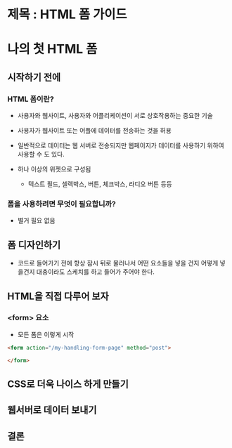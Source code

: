 # 제목 : HTML 폼 가이드

# 나의 첫 HTML 폼

## 시작하기 전에

### HTML 폼이란?

- 사용자와 웹사이트, 사용자와 어플리케이션이 서로 상호작용하는 중요한 기술
- 사용자가 웹사이트 또는 어플에 데이터를 전송하는 것을 허용
- 일반적으로 데이터는 웹 서버로 전송되지만 웹페이지가 데이터를 사용하기 위하여 사용할 수 도 있다.

- 하나 이상의 위젯으로 구성됨
  - 텍스트 필드, 셀렉박스, 버튼, 체크박스, 라디오 버튼 등등



### 폼을 사용하려면 무엇이 필요합니까?

- 별거 필요 없음



## 폼 디자인하기

- 코드로 들어가기 전에 항상  잠시 뒤로 물러나서 어떤 요소들을 넣을 건지 어떻게 넣을건지 대충이라도 스케치를 하고 들어가 주어야 한다.



## HTML을 직접 다루어 보자

### \<form> 요소

- 모든 폼은 이렇게 시작

```html
<form action="/my-handling-form-page" method="post">

</form>
```





## CSS로 더욱 나이스 하게 만들기





## 웹서버로 데이터 보내기





## 결론

